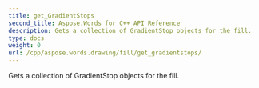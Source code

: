 ```yaml
---
title: get_GradientStops
second_title: Aspose.Words for C++ API Reference
description: Gets a collection of GradientStop objects for the fill. 
type: docs
weight: 0
url: /cpp/aspose.words.drawing/fill/get_gradientstops/
---
```


Gets a collection of GradientStop objects for the fill. 

